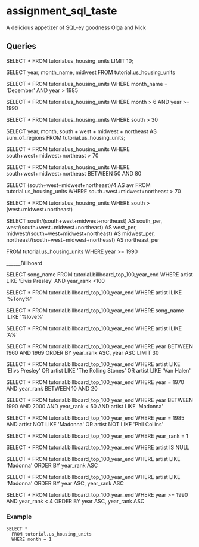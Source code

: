 # assignment_sql_taste
A delicious appetizer of SQL-ey goodness
Olga and Nick


## Queries

SELECT *
FROM tutorial.us_housing_units
LIMIT 10;

SELECT year,
       month_name,
       midwest
FROM tutorial.us_housing_units

SELECT *
FROM tutorial.us_housing_units
WHERE month_name = 'December' AND year > 1985

SELECT *
FROM tutorial.us_housing_units
WHERE month > 6 AND year >= 1990

SELECT *
FROM tutorial.us_housing_units
WHERE south > 30

SELECT year,
       month,
       south + west + midwest + northeast AS sum_of_regions
FROM tutorial.us_housing_units;

SELECT *
  FROM tutorial.us_housing_units
  WHERE south+west+midwest+northeast > 70

SELECT *
  FROM tutorial.us_housing_units
  WHERE south+west+midwest+northeast BETWEEN 50 AND 80

SELECT (south+west+midwest+northeast)/4 AS avr
  FROM tutorial.us_housing_units
  WHERE south+west+midwest+northeast > 70
 
SELECT *
FROM tutorial.us_housing_units
WHERE south > (west+midwest+northeast) 

SELECT south/(south+west+midwest+northeast) AS south_per,
      west/(south+west+midwest+northeast) AS west_per,
      midwest/(south+west+midwest+northeast) AS midwest_per,
      northeast/(south+west+midwest+northeast) AS northeast_per

FROM tutorial.us_housing_units
WHERE year >= 1990

______Billboard




SELECT song_name
FROM tutorial.billboard_top_100_year_end
WHERE artist LIKE 'Elvis Presley' AND year_rank <100

SELECT *
FROM tutorial.billboard_top_100_year_end
WHERE artist ILIKE '%Tony%'

SELECT *
FROM tutorial.billboard_top_100_year_end
WHERE song_name ILIKE '%love%'

SELECT *
FROM tutorial.billboard_top_100_year_end
WHERE artist ILIKE 'A%'

SELECT *
FROM tutorial.billboard_top_100_year_end
WHERE year BETWEEN 1960 AND 1969
ORDER BY year_rank ASC, year ASC
LIMIT 30

SELECT *
FROM tutorial.billboard_top_100_year_end
WHERE artist LIKE 'Elivs Presley' OR artist LIKE 'The Rolling Stones' OR artist LIKE 'Van Halen'

SELECT *
FROM tutorial.billboard_top_100_year_end
WHERE year = 1970 AND year_rank BETWEEN 10 AND 20

SELECT *
FROM tutorial.billboard_top_100_year_end
WHERE year BETWEEN 1990 AND 2000 AND year_rank < 50 AND artist LIKE 'Madonna'

SELECT *
FROM tutorial.billboard_top_100_year_end
WHERE year = 1985 AND artist NOT LIKE 'Madonna' OR artist NOT LIKE 'Phil Collins'

SELECT *
FROM tutorial.billboard_top_100_year_end
WHERE year_rank = 1

SELECT *
FROM tutorial.billboard_top_100_year_end
WHERE artist IS NULL

SELECT *
FROM tutorial.billboard_top_100_year_end
WHERE artist LIKE 'Madonna'
ORDER BY year_rank ASC

SELECT *
FROM tutorial.billboard_top_100_year_end
WHERE artist LIKE 'Madonna'
ORDER BY year ASC, year_rank ASC

SELECT *
FROM tutorial.billboard_top_100_year_end
WHERE year >= 1990 AND year_rank < 4
ORDER BY year ASC, year_rank ASC





### Example

```
SELECT *
  FROM tutorial.us_housing_units
  WHERE month = 1
```
